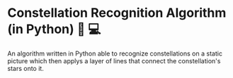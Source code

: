 # Constellation Recognition Algorithm (in Python) 🌌 💻

An algorithm written in Python able to recognize constellations on a static picture which then applys a layer of lines that connect the constellation's stars onto it. 
